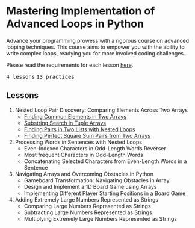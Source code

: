 # Mastering Implementation of Advanced Loops in Python

Advance your programming prowess with a rigorous course on advanced looping techniques.
This course aims to empower you with the ability to write complex loops, readying you for
more involved coding challenges.

Please read the requirements for each lesson [here](REQUIREMENTS.md).

<kbd>4 lessons</kbd> <kbd>13 practices</kbd>

## Lessons

1. Nested Loop Pair Discovery: Comparing Elements Across Two Arrays
   - [Finding Common Elements in Two Arrays](01-common_elements_in_arrays.py)
   - [Substring Search in Tuple Arrays](02-substring_search.py)
   - [Finding Pairs in Two Lists with Nested Loops](03-finding_pairs.py)
   - [Finding Perfect Square Sum Pairs from Two Arrays](04-perfect_square_sum_pairs.py)
2. Processing Words in Sentences with Nested Loops
   - Even-Indexed Characters in Odd-Length Words Reverser
   - Most frequent Characters in Odd-Length Words
   - Concatenating Selected Characters from Even-Length Words in a Sentence
3. Navigating Arrays and Overcoming Obstacles in Python
   - Gameboard Transformation: Navigating Obstacles in Array
   - Design and Implement a 1D Board Game using Arrays
   - Implementing Different Player Starting Positions in a Board Game
4. Adding Extremely Large Numbers Represented as Strings
   - Comparing Large Numbers Represented as Strings
   - Subtracting Large Numbers Represented as Strings
   - Multiplying Extremely Large Numbers Represented as Strings